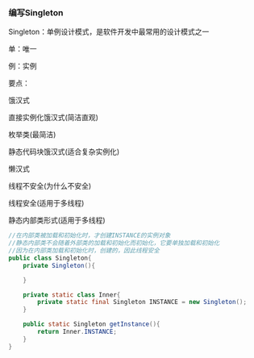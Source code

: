 ### 编写Singleton

Singleton：单例设计模式，是软件开发中最常用的设计模式之一

单：唯一

例：实例



要点：

饿汉式

直接实例化饿汉式(简洁直观)

枚举类(最简洁)

静态代码块饿汉式(适合复杂实例化)



懒汉式

线程不安全(为什么不安全)

线程安全(适用于多线程)

静态内部类形式(适用于多线程)



```java
//在内部类被加载和初始化时，才创建INSTANCE的实例对象
//静态内部类不会随着外部类的加载和初始化而初始化，它要单独加载和初始化
//因为在内部类加载和初始化时，创建的，因此线程安全
public class Singleton{
    private Singleton(){

    }

    private static class Inner{
        private static final Singleton INSTANCE = new Singleton();
    }

    public static Singleton getInstance(){
        return Inner.INSTANCE;
    }
}
```